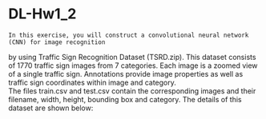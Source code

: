 # DL-Hw1_2
    In this exercise, you will construct a convolutional neural network (CNN) for image recognition
by using Traffic Sign Recognition Dataset (TSRD.zip). This dataset consists of 1770 traffic
sign images from 7 categories. Each image is a zoomed view of a single traffic sign. Annotations
provide image properties as well as traffic sign coordinates within image and category.  
    The files train.csv and test.csv contain the corresponding images and their filename, width,
height, bounding box and category. The details of this dataset are shown below:

